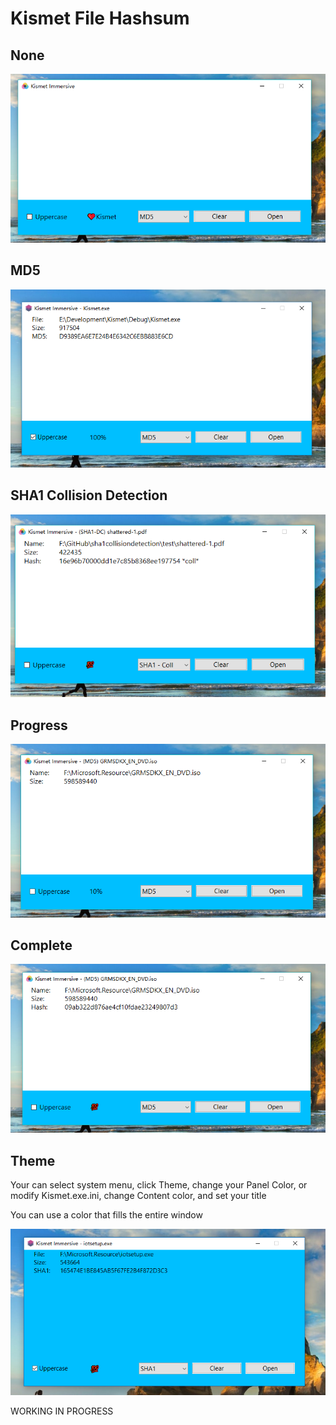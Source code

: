 # Kismet File Hashsum


## None

![image](./docs/images/none.png)

## MD5

![image](./docs/images/md5.png)

## SHA1 Collision Detection

![image](./docs/images/coll.png)

## Progress

![image](./docs/images/progress.png)

## Complete

![complete](./docs/images/complete.png)


## Theme 

Your can select system menu, click Theme, change your Panel Color, or modify Kismet.exe.ini,
change Content color, and set your title

You can use a color that fills the entire window

![onecolor](./docs/images/onecolor.png)


WORKING IN PROGRESS